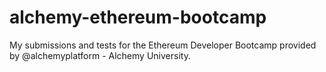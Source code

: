 # alchemy-ethereum-bootcamp
My submissions and tests for the Ethereum Developer Bootcamp provided by @alchemyplatform - Alchemy University.
